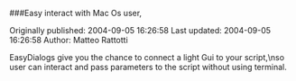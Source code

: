 ###Easy interact with Mac Os user,

Originally published: 2004-09-05 16:26:58
Last updated: 2004-09-05 16:26:58
Author: Matteo Rattotti

EasyDialogs give you the chance to connect a light Gui to your script,\nso user can interact and pass parameters to the script without using terminal.